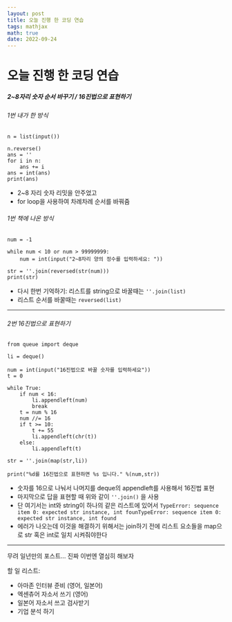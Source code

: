 ```yaml
---
layout: post
title: 오늘 진행 한 코딩 연습
tags: mathjax
math: true
date: 2022-09-24
---
```


# **오늘 진행 한 코딩 연습**

##### 2~8자리 숫자 순서 바꾸기 / 16진법으로 표현하기

###### 1번 내가 한 방식

```
n = list(input())

n.reverse()
ans = ''
for i in n:
    ans += i
ans = int(ans)
print(ans)
```
- 2~8 자리 숫자 리밋을 안주었고
- for loop을 사용하여 차례차례 순서를 바꿔줌

###### 1번 책에 나온 방식

```
num = -1

while num < 10 or num > 99999999:
    num = int(input("2~8자리 양의 정수를 입력하세요: "))

str = ''.join(reversed(str(num)))
print(str)
```
- 다시 한번 기억하기: 리스트를 string으로 바꿀때는 `''.join(list)`
- 리스트 순서를 바꿀때는 `reversed(list)`

* * *

###### 2번 16진법으로 표현하기
```
from queue import deque

li = deque()

num = int(input("16진법으로 바꿀 숫자를 입력하세요"))
t = 0

while True:
    if num < 16:
        li.appendleft(num)
        break
    t = num % 16
    num //= 16
    if t >= 10:
        t += 55
        li.appendleft(chr(t))
    else:
        li.appendleft(t)

str = ''.join(map(str,li))

print("%d를 16진법으로 표현하면 %s 입니다." %(num,str))
```
- 숫자를 16으로 나눠서 나머지를 deque의 appendleft를 사용해서 16진법 표현
- 마지막으로 답을 표현할 때 위와 같이 `''.join()` 을 사용
- 단 여기서는 int와 string이 하나의 같은 리스트에 있어서 
`TypeError: sequence item 0: expected str instance, int founTypeError: sequence item 0: expected str instance, int found
`
- 에러가 나오는데 이것을 해결하기 위해서는 join하기 전에 리스트 요소들을 map으로 str 혹은 int로 일치 시켜줘야한다



* * *

무려 일년만의 포스트...
진짜 이번엔 열심히 해보자

할 일 리스트:
- 아마존 인터뷰 준비 (영어, 일본어)
- 엑센츄어 자소서 쓰기 (영어)
- 일본어 자소서 쓰고 검사받기 
- 기업 분석 하기
